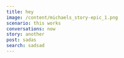```yaml
---
title: hey
image: /content/michaels_story-epic_1.png
scenario: this works
conversations: now
story: another
post: sadas
search: sadsad
---
```


